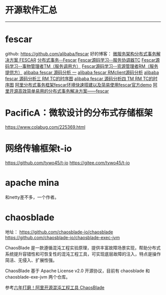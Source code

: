 ﻿# 开源软件汇总
---

# fescar
github: https://github.com/alibaba/fescar
好的博客：
[微服务架构分布式事务解决方案 FESCAR](https://www.oschina.net/p/fescar)
[分布式事务--Fescar](https://blog.csdn.net/qq924862077/article/details/86556559)
[Fescar源码学习--服务协调器TC](https://blog.csdn.net/qq924862077/article/details/86623703)
[Fescar源码学习--事物管理者TM（服务调用方）](https://blog.csdn.net/qq924862077/article/details/86623537)
[Fescar源码学习--资源管理者RM（服务提供方）](https://blog.csdn.net/qq924862077/article/details/86623666)
[alibaba fescar 源码分析 一](https://blog.csdn.net/hepei120/article/details/86549074)
[alibaba fescar RMclient源码分析](https://blog.csdn.net/hepei120/article/details/86553616)
[alibaba fescar 源码分析三 RM TC的时序图](https://blog.csdn.net/hepei120/article/details/86554130)
[alibaba fescar 源码分析四 TM RM TC的时序图](https://blog.csdn.net/hepei120/article/details/86598466)
[阿里分布式事务框架fescar环境快速搭建以及简易使用fescar官方demo](https://blog.csdn.net/ASzhiwei/article/details/86648347)
[阿里开源高效简单易用的分布式事务解决方案——fescar](https://www.jianshu.com/p/16b5900bb484)

# PacificA：微软设计的分布式存储框架
https://www.colabug.com/225369.html

# 网络传输框架t-io
https://github.com/tywo45/t-io
https://gitee.com/tywo45/t-io


# apache mina
和netty差不多，一个作者。

# chaosblade
地址：
https://github.com/chaosblade-io/chaosblade
https://github.com/chaosblade-io/chaosblade-exec-jvm

ChaosBlade 是一款遵循混沌工程实验原理，提供丰富故障场景实现，帮助分布式系统提升容错性和可恢复性的混沌工程工具，可实现底层故障的注入，特点是操作简洁、无侵入、扩展性强。

ChaosBlade 基于 Apache License v2.0 开源协议，目前有 chaosblade 和 chaosblade-exe-jvm 两个仓库。

参考[六年打磨！阿里开源混沌工程工具 ChaosBlade](https://mp.weixin.qq.com/s/QLlCeYq_j0EwVzEMHHTwPg)